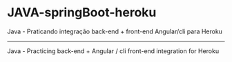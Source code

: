 # JAVA-springBoot-heroku

  Java - Praticando integração back-end  + front-end Angular/cli para Heroku

---------------------------------------------------------------------------------------------------------------------

  Java - Practicing back-end + Angular / cli front-end integration for Heroku
